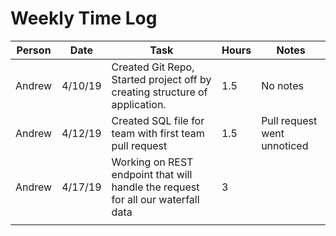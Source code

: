 # Weekly Time Log

| Person | Date | Task | Hours | Notes|
|------|------|------|-------|------|
|Andrew |4/10/19| Created Git Repo, Started project off by creating structure of application. | 1.5 | No notes|
|Andrew |4/12/19| Created SQL file for team with first team pull request | 1.5 | Pull request went unnoticed|
|Andrew |4/17/19| Working on REST endpoint that will handle the request for all our waterfall data | 3 | |
|   |   |   |   |   |